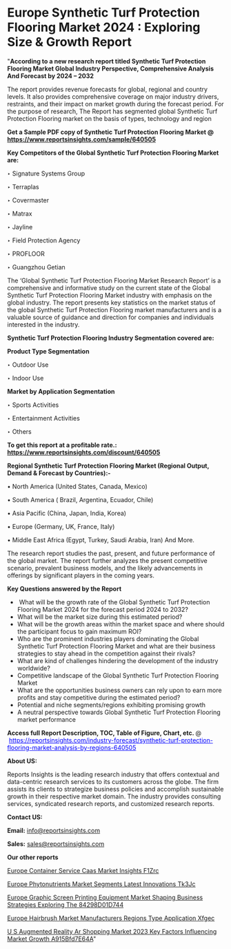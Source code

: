 # Europe Synthetic Turf Protection Flooring Market 2024 : Exploring Size & Growth Report

"<strong>According to a new research report titled Synthetic Turf Protection Flooring Market Global Industry Perspective, Comprehensive Analysis And Forecast by 2024 – 2032</strong>

The report provides revenue forecasts for global, regional and country levels. It also provides comprehensive coverage on major industry drivers, restraints, and their impact on market growth during the forecast period. For the purpose of research, The Report has segmented global Synthetic Turf Protection Flooring market on the basis of types, technology and region

<strong>Get a Sample PDF copy of Synthetic Turf Protection Flooring Market </strong><strong>@<a href=https://www.reportsinsights.com/sample/640505 style=color:#0000ff;> https://www.reportsinsights.com/sample/640505</a></strong></font>

<strong>Key Competitors of the Global Synthetic Turf Protection Flooring Market are:</strong>

‣ Signature Systems Group

‣ Terraplas

‣ Covermaster

‣ Matrax

‣ Jayline

‣ Field Protection Agency

‣ PROFLOOR

‣ Guangzhou Getian

The ‘Global Synthetic Turf Protection Flooring Market Research Report’ is a comprehensive and informative study on the current state of the Global Synthetic Turf Protection Flooring Market industry with emphasis on the global industry. The report presents key statistics on the market status of the global Synthetic Turf Protection Flooring market manufacturers and is a valuable source of guidance and direction for companies and individuals interested in the industry.

<strong>Synthetic Turf Protection Flooring Industry Segmentation covered are:</strong>

<strong>Product Type Segmentation</strong>

‣ Outdoor Use

‣ Indoor Use

<strong>Market by Application Segmentation</strong>

‣ Sports Activities

‣ Entertainment Activities

‣ Others

<strong>To get this report at a profitable rate.: <a href=https://www.reportsinsights.com/discount/640505 style=color:#0000ff;>https://www.reportsinsights.com/discount/640505</a></strong></font>

<strong>Regional Synthetic Turf Protection Flooring Market (Regional Output, Demand &amp; Forecast by Countries):-</strong>

• North America (United States, Canada, Mexico)

• South America ( Brazil, Argentina, Ecuador, Chile)

• Asia Pacific (China, Japan, India, Korea)

• Europe (Germany, UK, France, Italy)

• Middle East Africa (Egypt, Turkey, Saudi Arabia, Iran) And More.

The research report studies the past, present, and future performance of the global market. The report further analyzes the present competitive scenario, prevalent business models, and the likely advancements in offerings by significant players in the coming years.

<strong>Key Questions answered by the Report</strong>
<ul>
  <li> What will be the growth rate of the Global Synthetic Turf Protection Flooring Market 2024 for the forecast period 2024 to 2032?</li>
  <li>What will be the market size during this estimated period?</li>
  <li>What will be the growth areas within the market space and where should the participant focus to gain maximum ROI?</li>
  <li>Who are the prominent industries players dominating the Global Synthetic Turf Protection Flooring Market and what are their business strategies to stay ahead in the competition against their rivals?</li>
  <li>What are kind of challenges hindering the development of the industry worldwide?</li>
  <li>Competitive landscape of the Global Synthetic Turf Protection Flooring Market</li>
  <li>What are the opportunities business owners can rely upon to earn more profits and stay competitive during the estimated period?</li>
  <li>Potential and niche segments/regions exhibiting promising growth</li>
  <li>A neutral perspective towards Global Synthetic Turf Protection Flooring market performance</li>
</ul>
<strong>Access full Report Description, TOC, Table of Figure, Chart, etc. </strong>@  <a href=https://reportsinsights.com/industry-forecast/synthetic-turf-protection-flooring-market-analysis-by-regions-640505 style=color:#0000ff;>https://reportsinsights.com/industry-forecast/synthetic-turf-protection-flooring-market-analysis-by-regions-640505</a></font>

<strong><strong>About US</strong>:</strong>

Reports Insights is the leading research industry that offers contextual and data-centric research services to its customers across the globe. The firm assists its clients to strategize business policies and accomplish sustainable growth in their respective market domain. The industry provides consulting services, syndicated research reports, and customized research reports.

<strong>Contact US:</strong>

<p class=""""><b>Email:</b> <a href=mailto:info@reportsinsights.com>info@reportsinsights.com</a></p>
<p class=""""><b>Sales:</b> <a href=mailto:sales@reportsinsights.com>sales@reportsinsights.com</a></p>

<strong>Our other reports</strong>

<a href=https://www.linkedin.com/pulse/europe-container-service-caas-market-insights-f1zrc/>Europe Container Service Caas Market Insights F1Zrc</a>

<a href=https://www.linkedin.com/pulse/europe-phytonutrients-market-segments-latest-innovations-tk3jc/>Europe Phytonutrients Market Segments Latest Innovations Tk3Jc</a>

<a href=https://medium.com/@amanmandal1286/europe-graphic-screen-printing-equipment-market-shaping-business-strategies-exploring-the-84298d01d744>Europe Graphic Screen Printing Equipment Market Shaping Business Strategies Exploring The 84298D01D744</a>

<a href=https://www.linkedin.com/pulse/europe-hairbrush-market-manufacturers-regions-type-application-xfgec/>Europe Hairbrush Market Manufacturers Regions Type Application Xfgec</a>

<a href=https://medium.com/@swatiga40/u-s-augmented-reality-ar-shopping-market-2023-key-factors-influencing-market-growth-a915bfd7e64a>U S Augmented Reality Ar Shopping Market 2023 Key Factors Influencing Market Growth A915Bfd7E64A</a>"
